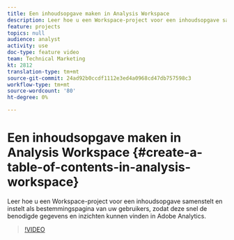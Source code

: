 ```yaml
---
title: Een inhoudsopgave maken in Analysis Workspace
description: Leer hoe u een Workspace-project voor een inhoudsopgave samenstelt en instelt als bestemmingspagina van uw gebruikers, zodat deze snel de benodigde gegevens en inzichten kunnen vinden in Adobe Analytics.
feature: projects
topics: null
audience: analyst
activity: use
doc-type: feature video
team: Technical Marketing
kt: 2812
translation-type: tm+mt
source-git-commit: 24ad92b0ccdf1112e3ed4a0968cd47db757598c3
workflow-type: tm+mt
source-wordcount: '80'
ht-degree: 0%

---
```



# Een inhoudsopgave maken in Analysis Workspace {#create-a-table-of-contents-in-analysis-workspace}

Leer hoe u een Workspace-project voor een inhoudsopgave samenstelt en instelt als bestemmingspagina van uw gebruikers, zodat deze snel de benodigde gegevens en inzichten kunnen vinden in Adobe Analytics.

>[!VIDEO](https://video.tv.adobe.com/v/26990/?quality=12)
